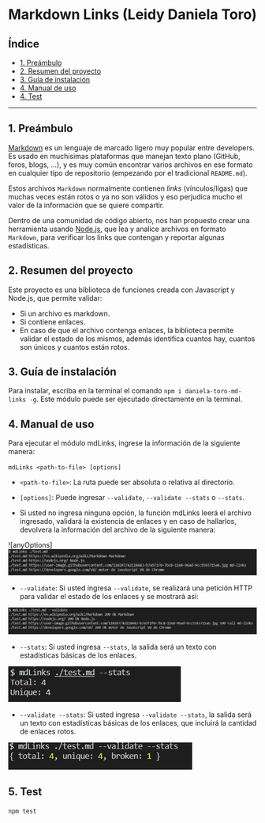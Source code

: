 # Markdown Links (Leidy Daniela Toro)

## Índice

* [1. Preámbulo](#1-preámbulo)
* [2. Resumen del proyecto](#2-resumen-del-proyecto)
* [3. Guía de instalación](#3-guía-de-instalación)
* [4. Manual de uso](#4-manual-de-uso)
* [4. Test](#4-test)

***

## 1. Preámbulo

[Markdown](https://es.wikipedia.org/wiki/Markdown) es un lenguaje de marcado
ligero muy popular entre developers. Es usado en muchísimas plataformas que
manejan texto plano (GitHub, foros, blogs, ...), y es muy común
encontrar varios archivos en ese formato en cualquier tipo de repositorio
(empezando por el tradicional `README.md`).

Estos archivos `Markdown` normalmente contienen _links_ (vínculos/ligas) que
muchas veces están rotos o ya no son válidos y eso perjudica mucho el valor de
la información que se quiere compartir.

Dentro de una comunidad de código abierto, nos han propuesto crear una
herramienta usando [Node.js](https://nodejs.org/), que lea y analice archivos
en formato `Markdown`, para verificar los links que contengan y reportar
algunas estadísticas.


## 2. Resumen del proyecto

Este proyecto es una biblioteca de funciones creada con Javascript y Node.js, que permite validar:

* Si un archivo es markdown.
* Si contiene enlaces. 
* En caso de que el archivo contenga enlaces, la biblioteca permite validar el estado de los mismos, además identifica cuantos hay, cuantos son únicos y cuantos están rotos.

## 3. Guía de instalación

Para instalar, escriba en la terminal el comando `npm i daniela-toro-md-links -g`. Este módulo puede ser ejecutado directamente en la terminal. 

## 4. Manual de uso

Para ejecutar el módulo mdLinks, ingrese la información de la siguiente manera:

`mdLinks <path-to-file> [options]`

* `<path-to-file>`: La ruta puede ser absoluta o relativa al directorio. 

* `[options]`: Puede ingresar `--validate`, `--validate --stats` o `--stats`.

* Si usted no ingresa ninguna opción, la función mdLinks leerá el archivo ingresado, validará la existencia de enlaces y en caso de hallarlos, devolvera la información del archivo de la siguiente manera:

![anyOptions]<img src="./img/anyoptions.jpg" />

* `--validate`: Si usted ingresa `--validate`, se realizará una petición HTTP para validar el estado de los enlaces y se mostrará así:

![--validate](./img/--validate.jpg)

* `--stats`: Si usted ingresa `--stats`, la salida será un texto con estadísticas básicas de los enlaces. 

![--stats](./img/stats.jpg)

* `--validate --stats`: Si usted ingresa `--validate --stats`, la salida será un texto con estadísticas básicas de los enlaces, que incluirá la cantidad de enlaces rotos. 

![--validate --stats](./img/validateAndStats.jpg)

## 5. Test

`npm test`